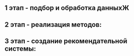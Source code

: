 ## 1 этап - подбор и обработка данныхЖ
## 2 этап - реализация методов:

## 3 этап - создание рекомендательной системы:
